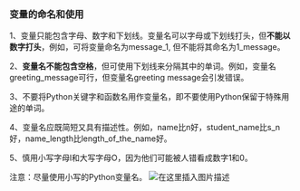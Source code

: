 ### 变量的命名和使用
1、变量只能包含字母、数字和下划线。变量名可以字母或下划线打头，但**不能以数字打头**，例如，可将变量命名为message_1, 但不能将其命名为1_message。

2、**变量名不能包含空格**，但可使用下划线来分隔其中的单词。例如，变量名greeting_message可行，但变量名greeting message会引发错误。

3、不要将Python关键字和函数名用作变量名，即不要使用Python保留于特殊用途的单词。

4、变量名应既简短又具有描述性。例如，name比n好，student_name比s_n好，name_length比length_of_the_name好。

5、慎用小写字母l和大写字母O，因为他们可能被人错看成数字1和0。

注意：尽量使用小写的Python变量名。
![在这里插入图片描述](https://img-blog.csdnimg.cn/20201025210531824.jpg?x-oss-process=image/watermark,type_ZmFuZ3poZW5naGVpdGk,shadow_10,text_aHR0cHM6Ly9ibG9nLmNzZG4ubmV0L3dlaXhpbl80NDY5NDc5OQ==,size_16,color_FFFFFF,t_70#pic_center)
